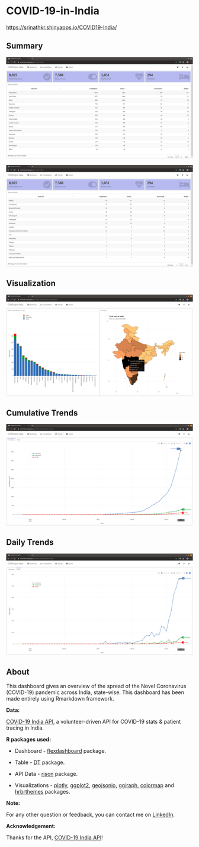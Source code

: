# COVID-19-in-India

https://srinathkr.shinyapps.io/COVID19-India/

## Summary

![Summary](/Screenshots/Summary1.png)

![Summary](/Screenshots/Summary2.png)

## Visualization

![Visualization](/Screenshots/Visualization.png)

## Cumulative Trends

![Cumulative Trends](/Screenshots/CumulativeTrends.png)

## Daily Trends

![Daily Trends](/Screenshots/DailyTrends.png)

## About

This dashboard gives an overview of the spread of the Novel Coronavirus (COVID-19) pandemic across India, state-wise. 
This dashboard has been made entirely using Rmarkdown framework.

**Data:**

[COVID-19 India API](https://api.covid19india.org/), a volunteer-driven API for COVID-19 stats & patient tracing in India.

**R packages used:**

* Dashboard - [flexdashboard](https://rmarkdown.rstudio.com/flexdashboard/) package.

* Table - [DT](https://rstudio.github.io/DT/) package.

* API Data - [rjson](https://www.rdocumentation.org/packages/rjson/versions/0.2.20) package.

* Visualizations - [plotly](https://plot.ly/r/), [ggplot2](https://ggplot2.tidyverse.org/), [geojsonio](https://ropensci.org/tutorials/geojsonio_tutorial/), [ggiraph](https://davidgohel.github.io/ggiraph/), [colormap](https://bhaskarvk.github.io/colormap/) and [hrbrthemes](https://hrbrmstr.github.io/hrbrthemes/) packages. 

**Note:**

For any other question or feedback, you can contact me on [LinkedIn](https://www.linkedin.com/in/srinath-kr-026147173/).

**Acknowledgement:**

Thanks for the API, [COVID-19 India API](https://api.covid19india.org/)! 
